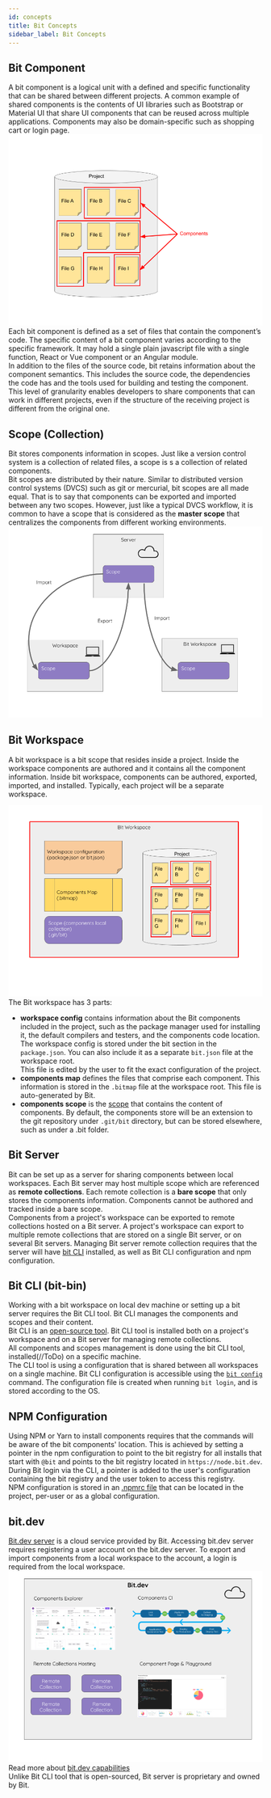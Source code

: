 ```yaml
---
id: concepts
title: Bit Concepts
sidebar_label: Bit Concepts
---
```

## Bit Component

A bit component is a logical unit with a defined and specific functionality that can be shared between different projects. A common example of shared components is the contents of UI libraries such as Bootstrap or Material UI that share UI components that can be reused across multiple applications. Components may also be domain-specific such as shopping cart or login page.  
![Bit Component](assets/component.png)
Each bit component is defined as a set of files that contain the component’s code. The specific content of a bit component varies according to the specific framework. It may hold a single plain javascript file with a single function, React or Vue component or an Angular module.  
In addition to the files of the source code, bit retains information about the component semantics. This includes the source code, the dependencies the code has and the tools used for building and testing the component.  
This level of granularity enables developers to share components that can work in different projects, even if the structure of the receiving project is different from the original one.  

## Scope (Collection)

Bit stores components information in scopes. Just like a version control system is a collection of related files, a scope is s a collection of related components.  
Bit scopes are distributed by their nature. Similar to distributed version control systems (DVCS) such as git or mercurial, bit scopes are all made equal. That is to say that components can be exported and imported between any two scopes. However, just like a typical DVCS workflow, it is common to have a scope that is considered as the __master scope__ that centralizes the components from different working environments.  
![Bit Scope](assets/scope.png)

## Bit Workspace

A bit workspace is a bit scope that resides inside a project. Inside the workspace components are authored and it contains all the component information. Inside bit workspace, components can be authored, exported, imported, and installed. Typically, each project will be a separate workspace.  

![Bit Workspace](assets/workspace.png)
The Bit workspace has 3 parts:

- **workspace config** contains information about the Bit components included in the project, such as the package manager used for installing it, the default compilers and testers, and the components code location.  
The workspace config is stored under the bit section in the `package.json`. You can also include it as a separate `bit.json` file at the workspace root.  
This file is edited by the user to fit the exact configuration of the project.  
- **components map** defines the files that comprise each component. This information is stored in the `.bitmap` file at the workspace root. This file is auto-generated by Bit.  
- **components scope** is the [scope](#scope) that contains the content of components. By default, the components store will be an extension to the git repository under `.git/bit` directory, but can be stored elsewhere, such as under a .bit folder.

## Bit Server

Bit can be set up as a server for sharing components between local workspaces. Each Bit server may host multiple scope which are referenced as **remote collections**. Each remote collection is a **bare scope** that only stores the components information. Components cannot be authored and tracked inside a bare scope.  
Components from a project's workspace can be exported to remote collections hosted on a Bit server. A project's workspace can export to multiple remote collections that are stored on a single Bit server, or on several Bit servers.
Managing Bit server remote collection requires that the server will have [bit CLI](#cli-tool-bit-bin) installed, as well as  Bit CLI configuration and npm configuration.  

## Bit CLI  (bit-bin)

Working with a bit workspace on local dev machine or setting up a bit server requires the Bit CLI tool. Bit CLI manages the components and scopes and their content.  
Bit CLI is an [open-source tool](https://github.com/teambit/bit). Bit CLI tool is installed both on a project's workspace and on a Bit server for managing remote collections.  
All components and scopes management is done using the bit CLI tool, installed(//ToDo) on a specific machine.  
The CLI tool is using a configuration that is shared between all workspaces on a single machine. Bit CLI configuration is accessible using the [`bit config`](apis/cli#config) command. The configuration file is created when running `bit login`, and is stored according to the OS.

## NPM Configuration

Using NPM or Yarn to install components requires that the commands will be aware of the bit components' location. This is achieved by setting a pointer in the npm configuration to point to the bit registry for all installs that start with `@bit` and points to the bit registry located in `https://node.bit.dev`.
During Bit login via the CLI, a pointer is added to the user's configuration containing the bit registry and the user token to access this registry.  
NPM configuration is stored in an [.npmrc file](https://docs.npmjs.com/files/npmrc) that can be located in the project, per-user or as a global configuration.

## bit.dev

[Bit.dev server](docs/bit.dev) is a cloud service provided by Bit. Accessing bit.dev server requires registering a user account on the bit.dev server. To export and import components from a local workspace to the account, a login is required from the local workspace.  
![Bit.dev](assets/bit.dev.png)
Read more about [bit.dev capabilities](bit.dev-cloud)  
Unlike Bit CLI tool that is open-sourced, Bit server is proprietary and owned by Bit.
